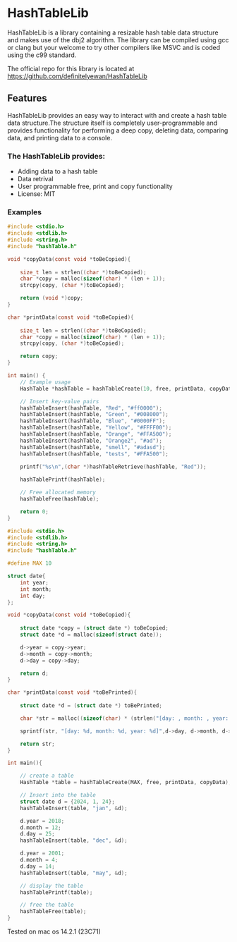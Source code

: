 # HashTableLib

HashTableLib is a library containing a resizable hash table data structure and makes use of the dbj2 algorithm. The library can be compiled using gcc or clang but your welcome to try other compilers like MSVC and is coded using the c99 standard.

The official repo for this library is located at https://github.com/definitelyewan/HashTableLib

## Features

HashTableLib provides an easy way to interact with and create a hash table data structure.The structure itself 
is completely user-programmable and provides functionality for performing a deep copy, deleting data, 
comparing data, and printing data to a console.

### The HashTableLib provides:

 - Adding data to a hash table
 - Data retrival
 - User programmable free, print and copy functionality
 - License: MIT

### Examples
```c
#include <stdio.h>
#include <stdlib.h>
#include <string.h>
#include "hashTable.h"

void *copyData(const void *toBeCopied){
    
    size_t len = strlen((char *)toBeCopied);
    char *copy = malloc(sizeof(char) * (len + 1));
    strcpy(copy, (char *)toBeCopied);

    return (void *)copy;
}

char *printData(const void *toBeCopied){
    
    size_t len = strlen((char *)toBeCopied);
    char *copy = malloc(sizeof(char) * (len + 1));
    strcpy(copy, (char *)toBeCopied);

    return copy;
}

int main() {
    // Example usage
    HashTable *hashTable = hashTableCreate(10, free, printData, copyData);

    // Insert key-value pairs
    hashTableInsert(hashTable, "Red", "#ff0000");
    hashTableInsert(hashTable, "Green", "#008000");
    hashTableInsert(hashTable, "Blue", "#0000FF");
    hashTableInsert(hashTable, "Yellow", "#FFFF00");
    hashTableInsert(hashTable, "Orange", "#FFA500");
    hashTableInsert(hashTable, "Orange2", "#ad");
    hashTableInsert(hashTable, "smell", "#adasd");
    hashTableInsert(hashTable, "tests", "#FFA500");
    
    printf("%s\n",(char *)hashTableRetrieve(hashTable, "Red"));

    hashTablePrintf(hashTable);

    // Free allocated memory
    hashTableFree(hashTable);

    return 0;
}
```

```c
#include <stdio.h>
#include <stdlib.h>
#include <string.h>
#include "hashTable.h"

#define MAX 10

struct date{
    int year;
    int month;
    int day;
};

void *copyData(const void *toBeCopied){
    
    struct date *copy = (struct date *) toBeCopied;
    struct date *d = malloc(sizeof(struct date));

    d->year = copy->year;
    d->month = copy->month;
    d->day = copy->day;

    return d;
}

char *printData(const void *toBePrinted){
    
    struct date *d = (struct date *) toBePrinted;

    char *str = malloc((sizeof(char) * (strlen("[day: , month: , year: ]") + 1)) + (sizeof(int) * 3));

    sprintf(str, "[day: %d, month: %d, year: %d]",d->day, d->month, d->year);

    return str;
}

int main(){

    // create a table
    HashTable *table = hashTableCreate(MAX, free, printData, copyData);

    // Insert into the table
    struct date d = {2024, 1, 24};
    hashTableInsert(table, "jan", &d);

    d.year = 2018;
    d.month = 12;
    d.day = 25;
    hashTableInsert(table, "dec", &d);

    d.year = 2001;
    d.month = 4;
    d.day = 14;
    hashTableInsert(table, "may", &d);

    // display the table
    hashTablePrintf(table);

    // free the table
    hashTableFree(table);
}
```
Tested on mac os 14.2.1 (23C71)